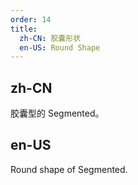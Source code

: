 ```yaml
---
order: 14
title:
  zh-CN: 胶囊形状
  en-US: Round Shape
---
```


## zh-CN

胶囊型的 Segmented。

## en-US

Round shape of Segmented.
